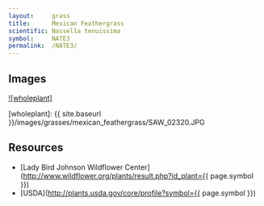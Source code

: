 ```yaml
---
layout:     grass
title:      Mexican Feathergrass
scientific: Nassella tenuissima
symbol:     NATE3
permalink:  /NATE3/
---
```


## Images

[![wholeplant]][lbj_NATE3_whole_plant]

[wholeplant]: {{ site.baseurl }}/images/grasses/mexican_feathergrass/SAW_02320.JPG

[lbj_NATE3_whole_plant]: http://www.wildflower.org/gallery/result.php?id_image=23374 "Sally &amp; Andy Wasowski, Lady Bird Johnson Wildflower Center"


## Resources

* [Lady Bird Johnson Wildflower Center](http://www.wildflower.org/plants/result.php?id_plant={{ page.symbol }})
* [USDA](http://plants.usda.gov/core/profile?symbol={{ page.symbol }})

